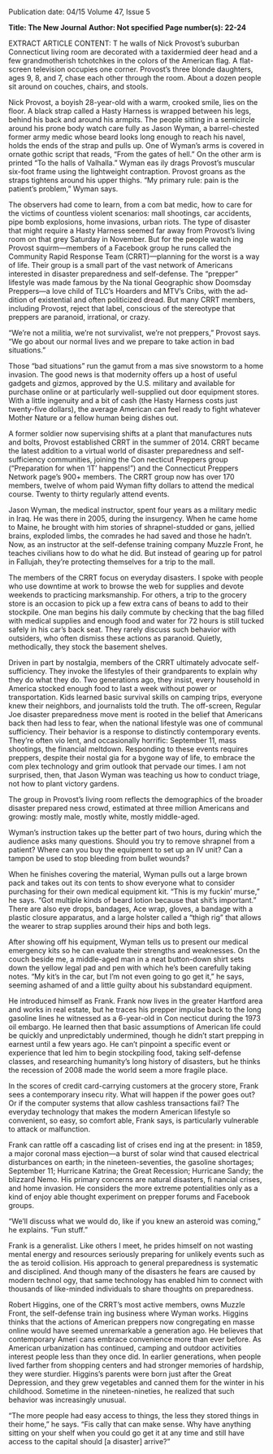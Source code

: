 Publication date: 04/15
Volume 47, Issue 5

**Title: The New Journal**
**Author: Not specified**
**Page number(s): 22-24**

EXTRACT ARTICLE CONTENT:
T
he walls of Nick Provost’s suburban Connecticut 
living room are decorated with a taxidermied 
deer head and a few grandmotherish tchotchkes in 
the colors of the American flag. A flat-screen television 
occupies one corner. Provost’s three blonde daughters, 
ages 9, 8, and 7, chase each other through the room. 
About a dozen people sit around on couches, chairs, 
and stools. 

Nick Provost, a boyish 28-year-old with a warm, 
crooked smile, lies on the floor. A black strap called a 
Hasty Harness is wrapped between his legs, behind 
his back and around his armpits. The people sitting 
in a semicircle around his prone body watch care­
fully as Jason Wyman, a barrel-chested former army 
medic whose beard looks long enough to reach his 
navel, holds the ends of the strap and pulls up. One 
of Wyman’s arms is covered in ornate gothic script 
that reads, “From the gates of hell.” On the other 
arm is printed “To the halls of Valhalla.” Wyman eas­
ily drags Provost’s muscular six-foot frame using the 
lightweight contraption. Provost groans as the straps 
tightens around his upper thighs.
“My primary rule: pain is the patient’s problem,” 
Wyman says. 

The observers had come to learn, from a com­
bat medic, how to care for the victims of countless 
violent scenarios: mall shootings, car accidents, pipe 
bomb explosions, home invasions, urban riots. The 
type of disaster that might require a Hasty Harness 
seemed far away from Provost’s living room on that 
grey Saturday in November. But for the people watch­
ing Provost squirm—members of a Facebook group 
he runs called the Community Rapid Response Team 
(CRRT)—planning for the worst is a way of life. Their 
group is a small part of the vast network of Americans 
interested in disaster preparedness and self-defense. 
The “prepper” lifestyle was made famous by the Na­
tional Geographic show Doomsday Preppers—a love­
child of TLC’s Hoarders and MTV’s Cribs, with the ad­
dition of existential and often politicized dread. But 
many CRRT members, including Provost, reject that 
label, conscious of the stereotype that preppers are 
paranoid, irrational, or crazy. 

“We’re not a militia, we’re not survivalist, we’re 
not preppers,” Provost says. “We go about our normal 
lives and we prepare to take action in bad situations.”

Those “bad situations” run the gamut from a mas­
sive snowstorm to a home invasion. The good news is 
that modernity offers up a host of useful gadgets and 
gizmos, approved by the U.S. military and available for 
purchase online or at particularly well-supplied out­
door equipment stores. With a little ingenuity and a 
bit of cash (the Hasty Harness costs just twenty-five 
dollars), the average American can feel ready to fight 
whatever Mother Nature or a fellow human being 
dishes out. 

A former soldier now supervising shifts at a plant 
that manufactures nuts and bolts, Provost established 
CRRT in the summer of 2014. CRRT became the latest 
addition to a virtual world of disaster preparedness 
and self-sufficiency communities, joining the Con­
necticut Preppers group (“Preparation for when ‘IT’ 
happens!”) and the Connecticut Preppers Network 
page’s 900+ members. The CRRT group now has over 
170 members, twelve of whom paid Wyman fifty 
dollars to attend the medical course. Twenty to thirty 
regularly attend events. 

Jason Wyman, the medical instructor, spent four 
years as a military medic in Iraq. He was there in 2005, 
during the insurgency. When he came home to Maine, 
he brought with him stories of shrapnel-studded or­
gans, jellied brains, exploded limbs, the comrades he 
had saved and those he hadn’t. Now, as an instructor 
at the self-defense training company Muzzle Front, he 
teaches civilians how to do what he did. But instead 
of gearing up for patrol in Fallujah, they’re protecting 
themselves for a trip to the mall. 

The members of the CRRT focus on everyday 
disasters. I spoke with people who use downtime 
at work to browse the web for supplies and devote 
weekends to practicing marksmanship. For others, a 
trip to the grocery store is an occasion to pick up a 
few extra cans of beans to add to their stockpile. One 
man begins his daily commute by checking that the 
bag filled with medical supplies and enough food and 
water for 72 hours is still tucked safely in his car’s back 
seat. They rarely discuss such behavior with outsiders, 
who often dismiss these actions as paranoid. Quietly, 
methodically, they stock the basement shelves. 

Driven in part by nostalgia, members of the CRRT 
ultimately advocate self-sufficiency. They invoke the 
lifestyles of their grandparents to explain why they do 
what they do. Two generations ago, they insist, every 
household in America stocked enough food to last a 
week without power or transportation. Kids learned 
basic survival skills on camping trips, everyone knew 
their neighbors, and journalists told the truth. The 
off-screen, Regular Joe disaster preparedness move­
ment is rooted in the belief that Americans back then 
had less to fear, when the national lifestyle was one 
of communal sufficiency. Their behavior is a response 
to distinctly contemporary events. They’re often vio­
lent, and occasionally horrific: September 11, mass 
shootings, the financial meltdown. Responding to 
these events requires preppers, despite their nostal­
gia for a bygone way of life, to embrace the com­
plex technology and grim outlook that pervade our 
times. I am not surprised, then, that Jason Wyman was 
teaching us how to conduct triage, not how to plant 
victory gardens.  

The group in Provost’s living room reflects the 
demographics of the broader disaster prepared­
ness crowd, estimated at three million Americans 
and growing: mostly male, mostly white, mostly 
middle-aged. 

Wyman’s instruction takes up the better part of 
two hours, during which the audience asks many 
questions. Should you try to remove shrapnel from a 
patient? Where can you buy the equipment to set up 
an IV unit? Can a tampon be used to stop bleeding 
from bullet wounds?

When he finishes covering the material, Wyman 
pulls out a large brown pack and takes out its con­
tents to show everyone what to consider purchasing 
for their own medical equipment kit. 
“This is my fuckin’ murse,” he says. “Got multiple 
kinds of beard lotion because that shit’s important.” 
There are also eye drops, bandages, Ace wrap, gloves, 
a bandage with a plastic closure apparatus, and a large 
holster called a “thigh rig” that allows the wearer to 
strap supplies around their hips and both legs. 

After showing off his equipment, Wyman tells 
us to present our medical emergency kits so he can 
evaluate their strengths and weaknesses. On the couch 
beside me, a middle-aged man in a neat button-down 
shirt sets down the yellow legal pad and pen with 
which he’s been carefully taking notes.
“My kit’s in the car, but I’m not even going to go 
get it,” he says, seeming ashamed of and a little guilty 
about his substandard equipment. 

He introduced himself as Frank. Frank now lives 
in the greater Hartford area and works in real estate, 
but he traces his prepper impulse back to the long 
gasoline lines he witnessed as a 6-year-old in Con­
necticut during the 1973 oil embargo. He learned 
then that basic assumptions of American life could be 
quickly and unpredictably undermined, though he 
didn’t start prepping in earnest until a few years ago. 
He can’t pinpoint a specific event or experience that 
led him to begin stockpiling food, taking self-defense 
classes, and researching humanity’s long history of 
disasters, but he thinks the recession of 2008 made 
the world seem a more fragile place. 

In the scores of credit card-carrying customers at 
the grocery store, Frank sees a contemporary insecu­
rity. What will happen if the power goes out? Or if 
the computer systems that allow cashless transactions 
fail? The everyday technology that makes the modern 
American lifestyle so convenient, so easy, so comfort­
able, Frank says, is particularly vulnerable to attack or 
malfunction. 

Frank can rattle off a cascading list of crises end­
ing at the present: in 1859, a major coronal mass 
ejection—a burst of solar wind that caused electrical 
disturbances on earth; in the nineteen-seventies, the 
gasoline shortages; September 11; Hurricane Katrina; 
the Great Recession; Hurricane Sandy; the blizzard 
Nemo. His primary concerns are natural disasters, fi­
nancial crises, and home invasion. He considers the 
more extreme potentialities only as a kind of enjoy­
able thought experiment on prepper forums and 
Facebook groups. 

 “We’ll discuss what we would do, like if you knew 
an asteroid was coming,” he explains. “Fun stuff.”

Frank is a generalist. Like others I meet, he prides 
himself on not wasting mental energy and resources 
seriously preparing for unlikely events such as the as­
teroid collision. His approach to general preparedness 
is systematic and disciplined. And though many of 
the disasters he fears are caused by modern technol­
ogy, that same technology has enabled him to connect 
with thousands of like-minded individuals to share 
thoughts on preparedness. 

Robert Higgins, one of the CRRT’s most active 
members, owns Muzzle Front, the self-defense train­
ing business where Wyman works. Higgins thinks that 
the actions of American preppers now congregating 
en masse online would have seemed unremarkable a 
generation ago. He believes that contemporary Ameri­
cans embrace convenience more than ever before. As 
American urbanization has continued, camping and 
outdoor activities interest people less than they once 
did. In earlier generations, when people lived farther 
from shopping centers and had stronger memories 
of hardship, they were sturdier. Higgins’s parents 
were born just after the Great Depression, and they 
grew vegetables and canned them for the winter in 
his childhood. Sometime in the nineteen-nineties, he 
realized that such behavior was increasingly unusual.  

 “The more people had easy access to things, the 
less they stored things in their home,” he says. “Fis­
cally that can make sense. Why have anything sitting 
on your shelf when you could go get it at any time 
and still have access to the capital should [a disaster] 
arrive?”